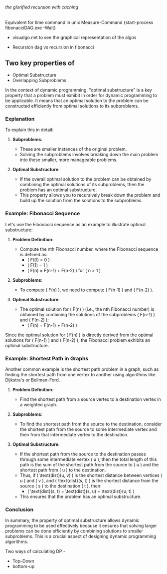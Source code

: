 ###### the glorified recursion with caching

Equivalent for time command in unix
Measure-Command {start-process fibonacciDAG.exe -Wait}


- visualgo.net to see the graphical representation of the algos

- Recursion dag vs recursion in fibonacci




## Two key properties of
- Optimal Substructure
- Overlapping Subproblems

In the context of dynamic programming, "optimal substructure" is a key property that a problem must exhibit in order for dynamic programming to be applicable. It means that an optimal solution to the problem can be constructed efficiently from optimal solutions to its subproblems.

### Explanation

To explain this in detail:

1. **Subproblems**:
   - These are smaller instances of the original problem.
   - Solving the subproblems involves breaking down the main problem into these smaller, more manageable problems.

2. **Optimal Substructure**:
   - If the overall optimal solution to the problem can be obtained by combining the optimal solutions of its subproblems, then the problem has an optimal substructure.
   - This property allows you to recursively break down the problem and build up the solution from the solutions to the subproblems.

### Example: Fibonacci Sequence

Let's use the Fibonacci sequence as an example to illustrate optimal substructure:

1. **Problem Definition**:
   - Compute the nth Fibonacci number, where the Fibonacci sequence is defined as:
     - \( F(0) = 0 \)
     - \( F(1) = 1 \)
     - \( F(n) = F(n-1) + F(n-2) \) for \( n > 1 \)

2. **Subproblems**:
   - To compute \( F(n) \), we need to compute \( F(n-1) \) and \( F(n-2) \).

3. **Optimal Substructure**:
   - The optimal solution for \( F(n) \) (i.e., the nth Fibonacci number) is obtained by combining the solutions of the subproblems \( F(n-1) \) and \( F(n-2) \):
     - \( F(n) = F(n-1) + F(n-2) \)

Since the optimal solution for \( F(n) \) is directly derived from the optimal solutions for \( F(n-1) \) and \( F(n-2) \), the Fibonacci problem exhibits an optimal substructure.

### Example: Shortest Path in Graphs

Another common example is the shortest path problem in a graph, such as finding the shortest path from one vertex to another using algorithms like Dijkstra's or Bellman-Ford.

1. **Problem Definition**:
   - Find the shortest path from a source vertex to a destination vertex in a weighted graph.

2. **Subproblems**:
   - To find the shortest path from the source to the destination, consider the shortest path from the source to some intermediate vertex and then from that intermediate vertex to the destination.

3. **Optimal Substructure**:
   - If the shortest path from the source to the destination passes through some intermediate vertex \( u \), then the total length of this path is the sum of the shortest path from the source to \( u \) and the shortest path from \( u \) to the destination.
   - Thus, if \( \text{dist}(u, v) \) is the shortest distance between vertices \( u \) and \( v \), and \( \text{dist}(s, t) \) is the shortest distance from the source \( s \) to the destination \( t \), then:
     - \( \text{dist}(s, t) = \text{dist}(s, u) + \text{dist}(u, t) \)
   - This ensures that the problem has an optimal substructure.

### Conclusion

In summary, the property of optimal substructure allows dynamic programming to be used effectively because it ensures that solving larger problems can be done efficiently by combining solutions to smaller subproblems. This is a crucial aspect of designing dynamic programming algorithms.




Two ways of calculating DP - 
- Top-Down
- bottom-up




